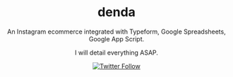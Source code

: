 <div align="center">
  <h1>denda</h1>
  <p>An Instagram ecommerce integrated with Typeform, Google Spreadsheets, Google App Script.</p>
  <p>I will detail everything ASAP.</p>
</div>

<div align="center">

[![Twitter Follow](https://img.shields.io/twitter/follow/aledoo?color=%231da1f2&label=%40aledoo&style=flat-square)](https://twitter.com/aledoo)

</div>

